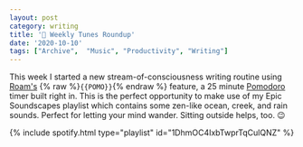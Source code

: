 ```yaml
---
layout: post
category: writing
title: '🎵 Weekly Tunes Roundup'
date: '2020-10-10'
tags: ["Archive",  "Music", "Productivity", "Writing"]
---
```


This week I started a new stream-of-consciousness writing routine using [Roam's](https://roamresearch.com/) {% raw %}`{{POMO}}`{% endraw %} feature, a 25 minute [Pomodoro](https://en.wikipedia.org/wiki/Pomodoro_Technique) timer built right in. This is the perfect opportunity to make use of my Epic Soundscapes playlist which contains some zen-like ocean, creek, and rain sounds. Perfect for letting your mind wander. Sitting outside helps, too. 😉

{% include spotify.html type="playlist" id="1DhmOC4IxbTwprTqCulQNZ" %}
